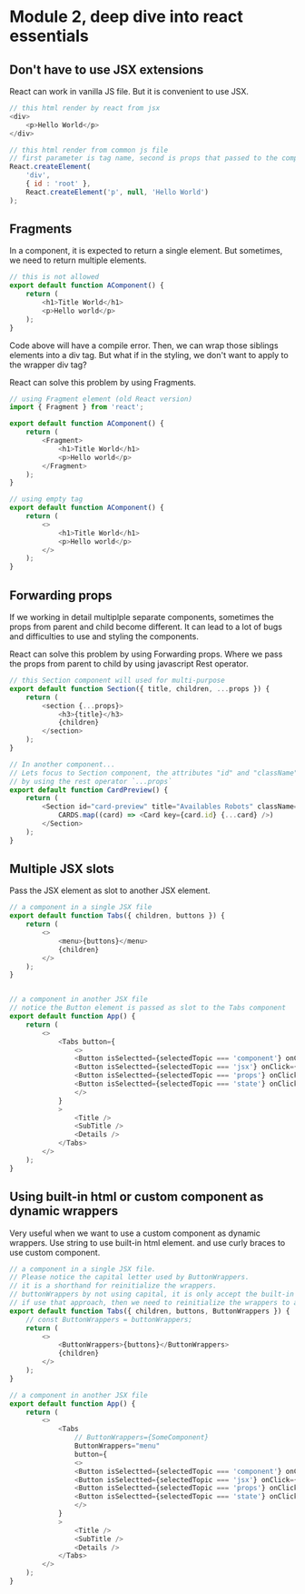 # Module 2, deep dive into react essentials

## Don't have to use JSX extensions

React can work in vanilla JS file. But it is convenient to use JSX.

```javascript
// this html render by react from jsx
<div>
    <p>Hello World</p>
</div>
```

```javascript
// this html render from common js file
// first parameter is tag name, second is props that passed to the component, third is children element
React.createElement(
    'div',
    { id : 'root' },
    React.createElement('p', null, 'Hello World')
);
```

## Fragments

In a component, it is expected to return a single element.
But sometimes, we need to return multiple elements.

```javascript
// this is not allowed
export default function AComponent() {
    return (
        <h1>Title World</h1>
        <p>Hello world</p>
    );
}
```

Code above will have a compile error.
Then, we can wrap those siblings elements into a div tag.
But what if in the styling, we don't want to apply to the wrapper div tag?

React can solve this problem by using Fragments.

```javascript
// using Fragment element (old React version)
import { Fragment } from 'react';

export default function AComponent() {
    return (
        <Fragment>
            <h1>Title World</h1>
            <p>Hello world</p>
        </Fragment>
    );
}
```

```javascript
// using empty tag
export default function AComponent() {
    return (
        <>
            <h1>Title World</h1>
            <p>Hello world</p>
        </>
    );
}
```

## Forwarding props

If we working in detail multiplple separate components, sometimes the props from parent and child become different.
It can lead to a lot of bugs and difficulties to use and styling the components.

React can solve this problem by using Forwarding props.
Where we pass the props from parent to child by using javascript Rest operator.

```javascript
// this Section component will used for multi-purpose
export default function Section({ title, children, ...props }) {
    return (
        <section {...props}>
            <h3>{title}</h3>
            {children}
        </section>
    );
}

// In another component...
// Lets focus to Section component, the attributes "id" and "className" has been passed to the Section component
// by using the rest operator `...props`
export default function CardPreview() {
    return (
        <Section id="card-preview" title="Availables Robots" className="primary-border">
            CARDS.map((card) => <Card key={card.id} {...card} />)
        </Section>
    );
}
```

## Multiple JSX slots

Pass the JSX element as slot to another JSX element.

```javascript
// a component in a single JSX file
export default function Tabs({ children, buttons }) {
    return (
        <>
            <menu>{buttons}</menu>
            {children}
        </>
    );
}


// a component in another JSX file
// notice the Button element is passed as slot to the Tabs component
export default function App() {
    return (
        <>
            <Tabs button={
                <>
                <Button isSelectted={selectedTopic === 'component'} onClick={() => handleTopic('component')} />
                <Button isSelectted={selectedTopic === 'jsx'} onClick={() => handleTopic('jsx')} />
                <Button isSelectted={selectedTopic === 'props'} onClick={() => handleTopic('props')} />
                <Button isSelectted={selectedTopic === 'state'} onClick={() => handleTopic('state')} />
                </>
            }
            >
                <Title />
                <SubTitle />
                <Details />
            </Tabs>
        </>
    );
}
```

## Using built-in html or custom component as dynamic wrappers

Very useful when we want to use a custom component as dynamic wrappers.
Use string to use built-in html element. and use curly braces to use custom component.

```javascript
// a component in a single JSX file.
// Please notice the capital letter used by ButtonWrappers.
// it is a shorthand for reinitialize the wrappers.
// buttonWrappers by not using capital, it is only accept the built-in html element.
// if use that approach, then we need to reinitialize the wrappers to accept it as custom component.
export default function Tabs({ children, buttons, ButtonWrappers }) {
    // const ButtonWrappers = buttonWrappers;
    return (
        <>
            <ButtonWrappers>{buttons}</ButtonWrappers>
            {children}
        </>
    );
}

// a component in another JSX file
export default function App() {
    return (
        <>
            <Tabs
                // ButtonWrappers={SomeComponent}
                ButtonWrappers="menu"
                button={
                <>
                <Button isSelectted={selectedTopic === 'component'} onClick={() => handleTopic('component')} />
                <Button isSelectted={selectedTopic === 'jsx'} onClick={() => handleTopic('jsx')} />
                <Button isSelectted={selectedTopic === 'props'} onClick={() => handleTopic('props')} />
                <Button isSelectted={selectedTopic === 'state'} onClick={() => handleTopic('state')} />
                </>
            }
            >
                <Title />
                <SubTitle />
                <Details />
            </Tabs>
        </>
    );
}
```